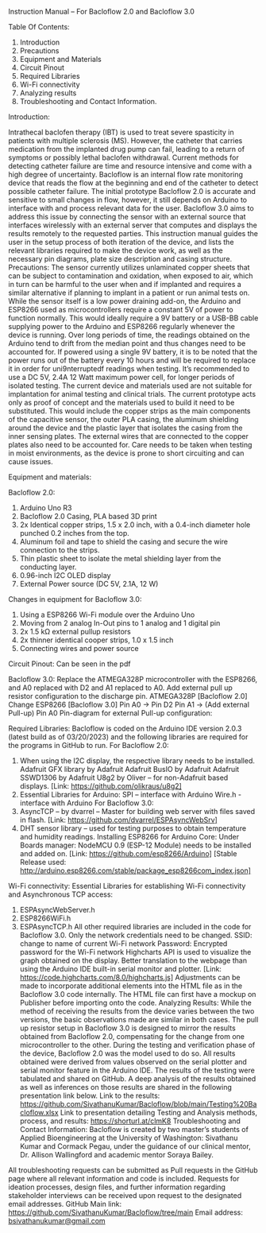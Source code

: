 Instruction Manual – For Bacloflow 2.0 and Bacloflow 3.0

Table Of Contents:
1.	Introduction
2.	Precautions
3.	Equipment and Materials
4.	Circuit Pinout
5.	Required Libraries
6.	Wi-Fi connectivity
7.	Analyzing results
8.	Troubleshooting and Contact Information.

Introduction:

Intrathecal baclofen therapy (IBT) is used to treat severe spasticity in patients with multiple sclerosis (MS). However, the catheter that carries medication from the implanted drug pump can fail, leading to a return of symptoms or possibly lethal baclofen withdrawal. Current methods for detecting catheter failure are time and resource intensive and come with a high degree of uncertainty. Bacloflow is an internal flow rate monitoring device that reads the flow at the beginning and end of the catheter to detect possible catheter failure. The initial prototype Bacloflow 2.0 is accurate and sensitive to small changes in flow, however, it still depends on Arduino to interface with and process relevant data for the user. Bacloflow 3.0 aims to address this issue by connecting the sensor with an external source that interfaces wirelessly with an external server that computes and displays the results remotely to the requested parties. This instruction manual guides the user in the setup process of both iteration of the device, and lists the relevant libraries required to make the device work, as well as the necessary pin diagrams, plate size description and casing structure.
Precautions:
The sensor currently utilizes unlaminated copper sheets that can be subject to contamination and oxidation, when exposed to air, which in turn can be harmful to the user when and if implanted and requires a similar alternative if planning to implant in a patient or run animal tests on. 
While the sensor itself is a low power draining add-on, the Arduino and ESP8266 used as microcontrollers require a constant 5V of power to function normally. This would ideally require a 9V battery or a USB-BB cable supplying power to the Arduino and ESP8266 regularly whenever the device is running. Over long periods of time, the readings obtained on the Arduino tend to drift from the median point and thus changes need to be accounted for. If powered using a single 9V battery, it is to be noted that the power runs out of the battery every 10 hours and will be required to replace it in order for uni9nterruptedf readings when testing. It’s recommended to use a DC 5V, 2.4A 12 Watt maximum power cell, for longer periods of isolated testing.
The current device and materials used are not suitable for implantation for animal testing and clinical trials. The current prototype acts only as proof of concept and the materials used to build it need to be substituted. This would include the copper strips as the main components of the capacitive sensor, the outer PLA casing, the aluminum shielding around the device and the plastic layer that isolates the casing from the inner sensing plates. The external wires that are connected to the copper plates also need to be accounted for. Care needs to be taken when testing in moist environments, as the device is prone to short circuiting and can cause issues. 

Equipment and materials:

Bacloflow 2.0:

1.	Arduino Uno R3
2.	Bacloflow 2.0 Casing, PLA based 3D print
3.	2x Identical copper strips, 1.5 x 2.0 inch, with a 0.4-inch diameter hole punched 0.2 inches from the top.
4.	Aluminum foil and tape to shield the casing and secure the wire connection to the strips.
5.	Thin plastic sheet to isolate the metal shielding layer from the conducting layer.
6.	0.96-inch I2C OLED display
7.	External Power source (DC 5V, 2.1A, 12 W)

Changes in equipment for Bacloflow 3.0:

1.	Using a ESP8266 Wi-Fi module over the Arduino Uno
2.	Moving from 2 analog In-Out pins to 1 analog and 1 digital pin
3.	2x 1.5 kΩ external pullup resistors
4.	2x thinner identical cooper strips, 1.0 x 1.5 inch
5.	Connecting wires and power source

Circuit Pinout:
Can be seen in the pdf



Bacloflow 3.0:
Replace the ATMEGA328P microcontroller with the ESP8266, and A0 replaced with D2 and A1 replaced to A0. Add external pull up resistor configuration to the discharge pin.
ATMEGA328P
[Bacloflow 2.0]	Change	ESP8266
[Bacloflow 3.0]
Pin A0	→	Pin D2
Pin A1	→ (Add external Pull-up)	Pin A0 
Pin-diagram for external Pull-up configuration:
 

Required Libraries:
Bacloflow is coded on the Arduino IDE version 2.0.3 (latest build as of 03/20/2023) and the following libraries are required for the programs in GitHub to run.
For Bacloflow 2.0:
1.	When using the I2C display, the respective library needs to be installed.
Adafruit GFX library by Adafruit
Adafruit BusIO by Adafruit
Adafruit SSWD1306 by Adafruit
U8g2 by Oliver – for non-Adafruit based displays.
[Link: https://github.com/olikraus/u8g2]
2.	Essential Libraries for Arduino:
SPI – interface with Arduino
Wire.h - interface with Arduino
For Bacloflow 3.0:
1.	AsyncTCP – by dvarrel – Master for building web server with files saved in flash.
[Link: https://github.com/dvarrel/ESPAsyncWebSrv]
2.	DHT sensor library – used for testing purposes to obtain temperature and humidity readings.
Installing ESP8266 for Arduino Core:
Under Boards manager: NodeMCU 0.9 (ESP-12 Module) needs to be installed and added on.
[Link: https://github.com/esp8266/Arduino]
[Stable Release used: http://arduino.esp8266.com/stable/package_esp8266com_index.json]

Wi-Fi connectivity:
Essential Libraries for establishing Wi-Fi connectivity and Asynchronous TCP access:
1.	ESPAsyncWebServer.h
2.	ESP8266WiFi.h
3.	ESPAsyncTCP.h
All other required libraries are included in the code for Bacloflow 3.0. Only the network credentials need to be changed.
SSID: change to name of current Wi-Fi network
Password: Encrypted password for the Wi-Fi network
Highcharts API is used to visualize the graph obtained on the display. Better translation to the webpage than using the Arduino IDE built-in serial monitor and plotter.
[Link: https://code.highcharts.com/8.0/highcharts.js]
Adjustments can be made to incorporate additional elements into the HTML file as in the Bacloflow 3.0 code internally. The HTML file can first have a mockup on Publisher before importing onto the code.
Analyzing Results:
While the method of receiving the results from the device varies between the two versions, the basic observations made are similar in both cases. The pull up resistor setup in Bacloflow 3.0 is designed to mirror the results obtained from Bacloflow 2.0, compensating for the change from one microcontroller to the other. During the testing and verification phase of the device, Bacloflow 2.0 was the model used to do so. All results obtained were derived from values observed on the serial plotter and serial monitor feature in the Arduino IDE. The results of the testing were tabulated and shared on GitHub. A deep analysis of the results obtained as well as inferences on those results are shared in the following presentation link below. 
Link to the results: 
https://github.com/SivathanuKumar/Bacloflow/blob/main/Testing%20Bacloflow.xlsx
Link to presentation detailing Testing and Analysis methods, process, and results:
https://shorturl.at/clmK8
Troubleshooting and Contact Information:
Bacloflow is created by two master’s students of Applied Bioengineering at the University of Washington: Sivathanu Kumar and Cormack Pegau, under the guidance of our clinical mentor, Dr. Allison Wallingford and academic mentor Soraya Bailey.

All troubleshooting requests can be submitted as Pull requests in the GitHub page where all relevant information and code is included. Requests for ideation processes, design files, and further information regarding stakeholder interviews can be received upon request to the designated email addresses.
GitHub Main link: https://github.com/SivathanuKumar/Bacloflow/tree/main
Email address: bsivathanukumar@gmail.com







